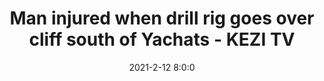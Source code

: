 ---
"title": "Man injured when drill rig goes over cliff south of Yachats - KEZI TV"
"date": "2021-2-12 8:0:0"
"feed_name": "GOOGLENEWS"
"feed_website": "https://news.google.com/search?q=drilling%2Bincident&hl=en-US&gl=US&ceid=US:en"
"feed_rss": "https://news.google.com/rss/search?q=drilling%2Bincident&hl=en-US&gl=US&ceid=US:en"
"link": "https://www.kezi.com/content/news/Man-injured-when-drill-rig-goes-over-cliff-south-of-Yachats-573787511.html"
"file": "_posts/2021-2-12-8-0-0_GOOGLENEWS_cb1aaa90c0f422c8c228ec1b505c7c4c58a4f162.md"
"accident": "1"
"drilling": "0"
"dead": "0"
"injured": "1"
---